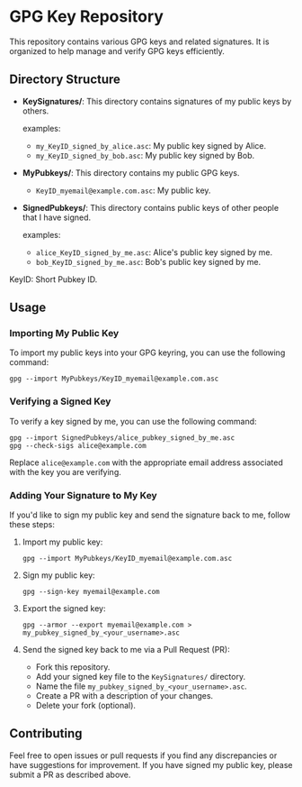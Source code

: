 # GPG Key Repository

This repository contains various GPG keys and related signatures. It is organized to help manage and verify GPG keys efficiently.

## Directory Structure

- **KeySignatures/**: This directory contains signatures of my public keys by others.
  
  examples: 
  
  - `my_KeyID_signed_by_alice.asc`: My public key signed by Alice.
  - `my_KeyID_signed_by_bob.asc`: My public key signed by Bob.
  
- **MyPubkeys/**: This directory contains my public GPG keys.
  
  - `KeyID_myemail@example.com.asc`: My public key.
  
- **SignedPubkeys/**: This directory contains public keys of other people that I have signed.
  
  examples: 
  
  - `alice_KeyID_signed_by_me.asc`: Alice's public key signed by me.
  - `bob_KeyID_signed_by_me.asc`: Bob's public key signed by me.

KeyID: Short Pubkey ID.

## Usage

### Importing My Public Key

To import my public keys into your GPG keyring, you can use the following command:

```shell
gpg --import MyPubkeys/KeyID_myemail@example.com.asc
```

### Verifying a Signed Key

To verify a key signed by me, you can use the following command:

```shell
gpg --import SignedPubkeys/alice_pubkey_signed_by_me.asc
gpg --check-sigs alice@example.com
```

Replace `alice@example.com` with the appropriate email address associated with the key you are verifying.

### Adding Your Signature to My Key

If you'd like to sign my public key and send the signature back to me, follow these steps:

1. Import my public key:

    ```shell
    gpg --import MyPubkeys/KeyID_myemail@example.com.asc
    ```

2. Sign my public key:

    ```shell
    gpg --sign-key myemail@example.com
    ```

3. Export the signed key:

    ```shell
    gpg --armor --export myemail@example.com > my_pubkey_signed_by_<your_username>.asc
    ```

4. Send the signed key back to me via a Pull Request (PR):

    - Fork this repository.
    - Add your signed key file to the `KeySignatures/` directory.
    - Name the file `my_pubkey_signed_by_<your_username>.asc`.
    - Create a PR with a description of your changes.
    - Delete your fork (optional).

## Contributing

Feel free to open issues or pull requests if you find any discrepancies or have suggestions for improvement. If you have signed my public key, please submit a PR as described above.